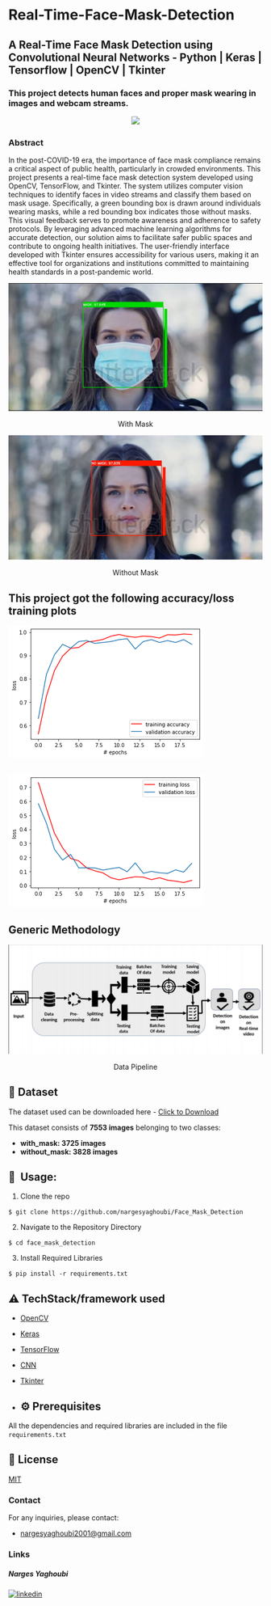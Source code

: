 # Real-Time-Face-Mask-Detection
## A Real-Time Face Mask Detection using Convolutional Neural Networks - Python | Keras | Tensorflow | OpenCV | Tkinter

### This project detects human faces and proper mask wearing in images and webcam streams.

<p align="center">
  <img src="https://github.com/nargesyaghoubi/Face_Mask_Detection/blob/main/Images/mask.gif" />
</p>


### Abstract

In the post-COVID-19 era, the importance of face mask compliance remains a critical aspect of public health, particularly in crowded environments. This project presents a real-time face mask detection system developed using OpenCV, TensorFlow, and Tkinter. The system utilizes computer vision techniques to identify faces in video streams and classify them based on mask usage. Specifically, a green bounding box is drawn around individuals wearing masks, while a red bounding box indicates those without masks. This visual feedback serves to promote awareness and adherence to safety protocols. By leveraging advanced machine learning algorithms for accurate detection, our solution aims to facilitate safer public spaces and contribute to ongoing health initiatives. The user-friendly interface developed with Tkinter ensures accessibility for various users, making it an effective tool for organizations and institutions committed to maintaining health standards in a post-pandemic world.



<p align="center">
  <img src="https://github.com/nargesyaghoubi/Face_Mask_Detection/blob/main/Images/withmask.png" />
</p>
<p align=center> 
 With Mask
</p>

<p align="center">
  <img src="https://github.com/nargesyaghoubi/Face_Mask_Detection/blob/main/Images/withoutmask.png" />
</p>
<p align=center> 
Without Mask
</p>



## This project got the following accuracy/loss training  plots
![](https://github.com/nargesyaghoubi/Face_Mask_Detection/blob/main/Images/accuracy.png)
##          
![](https://github.com/nargesyaghoubi/Face_Mask_Detection/blob/main/Images/loss.png)


## Generic Methodology
<p align="center">
  <img src="https://github.com/nargesyaghoubi/Face_Mask_Detection/blob/main/Images/block_diagram.png" />
</p>
<p align=center> 
 Data Pipeline
</p>

## :file_folder: Dataset
The dataset used can be downloaded here - [Click to Download](https://drive.google.com/drive/folders/1rmuer0pxH11o-fJ8Dl9QYLpGX0iPRaZO?usp=drive_link)

This dataset consists of __7553 images__ belonging to two classes:
*	__with_mask: 3725 images__
*	__without_mask: 3828 images__



##  🚀&nbsp; Usage:
1. Clone the repo
```
$ git clone https://github.com/nargesyaghoubi/Face_Mask_Detection
```

2. Navigate to the Repository Directory
```
$ cd face_mask_detection
```
3. Install Required Libraries
```
$ pip install -r requirements.txt
```

## :warning: TechStack/framework used
- [OpenCV](https://opencv.org/)
- [Keras](https://keras.io/)
- [TensorFlow](https://www.tensorflow.org/)
- [CNN](https://en.wikipedia.org/wiki/Convolutional_neural_network)
- [Tkinter](https://docs.python.org/3/library/tkinter.html)



- ## :gear: Prerequisites

All the dependencies and required libraries are included in the file <code>requirements.txt</code>



 ## :eyes: License
 
[MIT](https://github.com/nargesyaghoubi/Face_Mask_Detection/blob/main/LICENSE)


### Contact
For any inquiries, please contact:
- nargesyaghoubi2001@gmail.com


### Links

##### Narges Yaghoubi
[![linkedin](https://img.shields.io/badge/linkedin-0A66C2?style=for-the-badge&logo=linkedin&logoColor=white)](https://www.linkedin.com/in/narges-yaghoubi-656a28243/)
